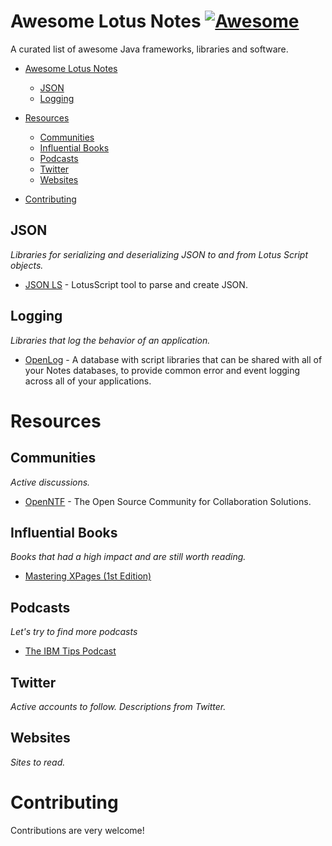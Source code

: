 # Awesome Lotus Notes [![Awesome](https://cdn.rawgit.com/sindresorhus/awesome/d7305f38d29fed78fa85652e3a63e154dd8e8829/media/badge.svg)](https://github.com/sindresorhus/awesome)

A curated list of awesome Java frameworks, libraries and software.

- [Awesome Lotus Notes](#awesome-lotusnotes)
    - [JSON](#json)    
    - [Logging](#logging)
    
- [Resources](#resources)
    - [Communities](#communities)
    - [Influential Books](#influential-books)
    - [Podcasts](#podcasts)
    - [Twitter](#twitter)
    - [Websites](#websites)
- [Contributing](#contributing)

## JSON

*Libraries for serializing and deserializing JSON to and from Lotus Script objects.*

* [JSON LS](https://www.openntf.org/Projects/pmt.nsf/ProjectHome?ReadForm&Query=JSON%20LS) - LotusScript tool to parse and create JSON.

## Logging

*Libraries that log the behavior of an application.*

* [OpenLog](https://www.openntf.org/main.nsf/project.xsp?r=project/OpenLog) - A database with script libraries that can be shared with all of your Notes databases, to provide common error and event logging across all of your applications.

# Resources

## Communities

*Active discussions.*

* [OpenNTF](https://www.openntf.org) - The Open Source Community for Collaboration Solutions.

## Influential Books

*Books that had a high impact and are still worth reading.*

* [Mastering XPages (1st Edition)](https://www.amazon.com/Mastering-XPages-Step-Step-Application/dp/0132486318)

## Podcasts

*Let's try to find more podcasts*

* [The IBM Tips Podcast](http://www-10.lotus.com/ldd/notestipsblog.nsf)

## Twitter

*Active accounts to follow. Descriptions from Twitter.*


## Websites

*Sites to read.*


# Contributing

Contributions are very welcome!


[c]: https://cdn.rawgit.com/akullpp/23246ca832bda82bb505230bf3538e2a/raw/d9bcdb769bf025292f9c6bc1290f01f1fcd1f864/commercial.svg
